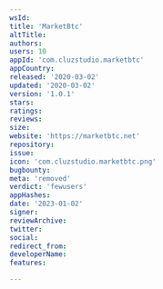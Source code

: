 ```yaml
---
wsId: 
title: 'MarketBtc'
altTitle: 
authors: 
users: 10
appId: 'com.cluzstudio.marketbtc'
appCountry: 
released: '2020-03-02'
updated: '2020-03-02'
version: '1.0.1'
stars: 
ratings: 
reviews: 
size: 
website: 'https://marketbtc.net'
repository: 
issue: 
icon: 'com.cluzstudio.marketbtc.png'
bugbounty: 
meta: 'removed'
verdict: 'fewusers'
appHashes: 
date: '2023-01-02'
signer: 
reviewArchive: 
twitter: 
social: 
redirect_from: 
developerName: 
features: 

---
```


